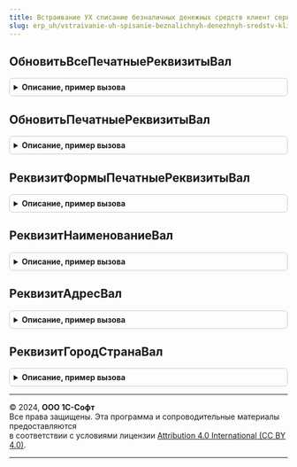 ```yaml
---
title: Встраивание УХ списание безналичных денежных средств клиент сервер
slug: erp_uh/vstraivanie-uh-spisanie-beznalichnyh-denezhnyh-sredstv-klient-server
---
```



## ОбновитьВсеПечатныеРеквизитыВал
<details style="margin: 1em 0; padding: 0.5em; border: 1px solid #ccc; border-radius: 6px;">

<summary style="font-weight: bold; cursor: pointer;">Описание, пример вызова</summary>

```bsl

Процедура ОбновитьВсеПечатныеРеквизитыВал(Форма) Экспорт
```

Пример вызова
```bsl
ВстраиваниеУХСписаниеБезналичныхДенежныхСредствКлиентСервер.ОбновитьВсеПечатныеРеквизитыВал(Форма) 
```
</details>

## ОбновитьПечатныеРеквизитыВал
<details style="margin: 1em 0; padding: 0.5em; border: 1px solid #ccc; border-radius: 6px;">

<summary style="font-weight: bold; cursor: pointer;">Описание, пример вызова</summary>

```bsl

Процедура ОбновитьПечатныеРеквизитыВал(Форма, СтрокаЗамены) Экспорт
```

Пример вызова
```bsl
ВстраиваниеУХСписаниеБезналичныхДенежныхСредствКлиентСервер.ОбновитьПечатныеРеквизитыВал(Форма, СтрокаЗамены) 
```
</details>

## РеквизитФормыПечатныеРеквизитыВал
<details style="margin: 1em 0; padding: 0.5em; border: 1px solid #ccc; border-radius: 6px;">

<summary style="font-weight: bold; cursor: pointer;">Описание, пример вызова</summary>

```bsl

Функция РеквизитФормыПечатныеРеквизитыВал(СтрокаЗамены) Экспорт
```

Пример вызова
```bsl
Результат = ВстраиваниеУХСписаниеБезналичныхДенежныхСредствКлиентСервер.РеквизитФормыПечатныеРеквизитыВал(СтрокаЗамены));
```
</details>

## РеквизитНаименованиеВал
<details style="margin: 1em 0; padding: 0.5em; border: 1px solid #ccc; border-radius: 6px;">

<summary style="font-weight: bold; cursor: pointer;">Описание, пример вызова</summary>

```bsl

Функция РеквизитНаименованиеВал(СтрокаЗамены) Экспорт
```

Пример вызова
```bsl
Результат = ВстраиваниеУХСписаниеБезналичныхДенежныхСредствКлиентСервер.РеквизитНаименованиеВал(СтрокаЗамены) 
```
</details>

## РеквизитАдресВал
<details style="margin: 1em 0; padding: 0.5em; border: 1px solid #ccc; border-radius: 6px;">

<summary style="font-weight: bold; cursor: pointer;">Описание, пример вызова</summary>

```bsl

Функция РеквизитАдресВал(СтрокаЗамены) Экспорт
```

Пример вызова
```bsl
Результат = ВстраиваниеУХСписаниеБезналичныхДенежныхСредствКлиентСервер.РеквизитАдресВал(СтрокаЗамены) 
```
</details>

## РеквизитГородСтранаВал
<details style="margin: 1em 0; padding: 0.5em; border: 1px solid #ccc; border-radius: 6px;">

<summary style="font-weight: bold; cursor: pointer;">Описание, пример вызова</summary>

```bsl

Функция РеквизитГородСтранаВал(СтрокаЗамены) Экспорт
```

Пример вызова
```bsl
Результат = ВстраиваниеУХСписаниеБезналичныхДенежныхСредствКлиентСервер.РеквизитГородСтранаВал(СтрокаЗамены) 
```
</details>

---

© 2024, **ООО 1С-Софт**  
Все права защищены. Эта программа и сопроводительные материалы предоставляются  
в соответствии с условиями лицензии [Attribution 4.0 International (CC BY 4.0)](https://creativecommons.org/licenses/by/4.0/legalcode).

---
